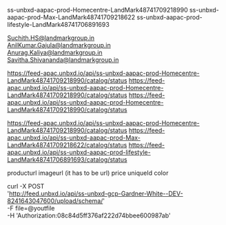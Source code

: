 
ss-unbxd-aapac-prod-Homecentre-LandMark48741709218990
ss-unbxd-aapac-prod-Max-LandMark48741709218622
ss-unbxd-aapac-prod-lifestyle-LandMark48741706891693

[Suchith.HS@landmarkgroup.in](mailto:Suchith.HS@landmarkgroup.in "mailto:Suchith.HS@landmarkgroup.in")  
[AnilKumar.Gajula@landmarkgroup.in](mailto:AnilKumar.Gajula@landmarkgroup.in "mailto:AnilKumar.Gajula@landmarkgroup.in")  
[Anurag.Kaliya@landmarkgroup.in](mailto:Anurag.Kaliya@landmarkgroup.in "mailto:Anurag.Kaliya@landmarkgroup.in")  
[Savitha.Shivananda@landmarkgroup.in](mailto:Savitha.Shivananda@landmarkgroup.in "mailto:Savitha.Shivananda@landmarkgroup.in")

https://feed-apac.unbxd.io/api/ss-unbxd-aapac-prod-Homecentre-LandMark48741709218990/catalog/status
https://feed-apac.unbxd.io/api/ss-unbxd-aapac-prod-Homecentre-LandMark48741709218990/catalog/status
https://feed-apac.unbxd.io/api/ss-unbxd-aapac-prod-Homecentre-LandMark48741709218990/catalog/status


https://feed-apac.unbxd.io/api/ss-unbxd-aapac-prod-Homecentre-LandMark48741709218990/catalog/status
https://feed-apac.unbxd.io/api/ss-unbxd-aapac-prod-Max-LandMark48741709218622/catalog/status
https://feed-apac.unbxd.io/api/ss-unbxd-aapac-prod-lifestyle-LandMark48741706891693/catalog/status


producturl
imageurl (it has to be url)
price
uniqueId
color 


curl -X POST \
'http://feed.unbxd.io/api/ss-unbxd-gcp-Gardner-White--DEV-8241643047600/upload/schema/' \
-F file=@youtfile \
-H 'Authorization:08c84d5ff376af222d74bbee600987ab'